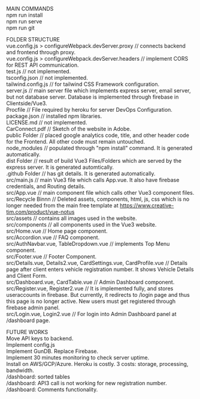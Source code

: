 MAIN COMMANDS  
npm run install  
npm run serve  
npm run git  
  
  
FOLDER STRUCTURE  
vue.config.js > configureWebpack.devServer.proxy // connects backend and frontend through proxy.  
vue.config.js > configureWebpack.devServer.headers // implement CORS for REST API communication.  
test.js // not implemented.  
tsconfig.json // not implemented.  
tailwind.config.js // for tailwind CSS Framework configuration.  
server.js // main server file which implements express server, email server, but not database server. Database is implemented through firebase in Clientside/Vue3.  
Procfile // File required by heroku for server DevOps Configuration.  
package.json // installed npm libraries.  
LICENSE.md // not implemented.  
CarConnect.pdf // Sketch of the website in Adobe.  
public Folder // placed google analytics code, title, and other header code for the Frontend. All other code must remain untouched.  
node_modules // populated through "npm install" command. It is generated automatically.  
dist Folder // result of build Vue3 Files/Folders which are served by the express server. It is generated automtically.  
.github Folder // has git details. It is generated automatically.  
src/main.js // main Vue3 file which calls App.vue. It also have firebase credentials, and Routing details.  
src/App.vue // main component file which calls other Vue3 component files.  
src/Recycle Binnn // Deleted assets, components, html, js, css which is no longer needed from the main free template at https://www.creative-tim.com/product/vue-notus  
src/assets // contains all images used in the website.  
src/components // all components used in the Vue3 website.  
src/Home.vue // Home page component.  
src/Accordion.vue // FAQ component.  
src/AuthNavbar.vue, TableDropdown.vue // implements Top Menu component.  
src/Footer.vue // Footer Component.  
src/Details.vue, Details2.vue, CardSettings.vue, CardProfile.vue // Details page after client enters vehicle registration number. It shows Vehicle Details and Client Form.   
src/Dashboard.vue, CardTable.vue // Admin Dashboard component.  
src/Register.vue, Register2.vue // It is implemented fully, and stores useraccounts in firebase. But currently, it redirects to /login page and thus this page is no longer active. New users must get registered through firebase admin panel.  
src/Login.vue, Login2.vue // For login into Admin Dashboard panel at /dashboard page.  
  
  
FUTURE WORKS  
Move API keys to backend.  
Implement config.js  
Implement GunDB. Replace Firebase.  
Implement 30 minutes monitoring to check server uptime.  
Install on AWS/GCP/Azure. Heroku is costly. 3 costs: storage, processing, bandwidth.  
/dashboard: sorted tables   
/dashboard: API3 call is not working for new registration number.   
/dashboard: Comments functionality.    